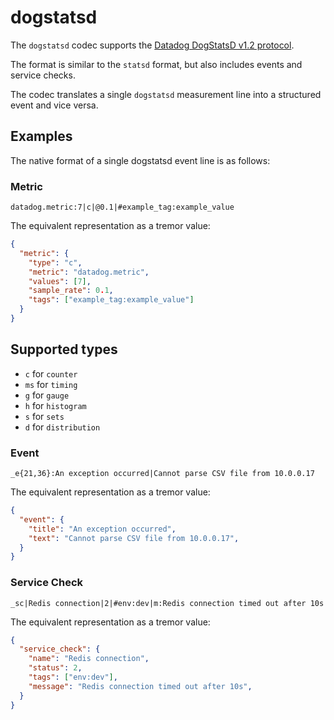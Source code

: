 # dogstatsd

The `dogstatsd` codec supports the [Datadog DogStatsD v1.2 protocol](https://docs.datadoghq.com/developers/dogstatsd/datagram_shell).

The format is similar to the `statsd` format, but also includes events and service checks.

The codec translates a single `dogstatsd` measurement line into a structured event and vice versa.

## Examples

The native format of a single dogstatsd event line is as follows:

### Metric

```text
datadog.metric:7|c|@0.1|#example_tag:example_value
```

The equivalent representation as a tremor value:

```json
{
  "metric": {
    "type": "c",
    "metric": "datadog.metric",
    "values": [7],
    "sample_rate": 0.1,
    "tags": ["example_tag:example_value"]
  }
}
```

## Supported types

- `c` for `counter`
- `ms` for `timing`
- `g` for `gauge`
- `h` for `histogram`
- `s` for `sets`
- `d` for `distribution`


### Event

```text
_e{21,36}:An exception occurred|Cannot parse CSV file from 10.0.0.17
```

The equivalent representation as a tremor value:

```json
{
  "event": {
    "title": "An exception occurred",
    "text": "Cannot parse CSV file from 10.0.0.17",
  }
}
```


### Service Check

```text
_sc|Redis connection|2|#env:dev|m:Redis connection timed out after 10s
```

The equivalent representation as a tremor value:

```json
{
  "service_check": {
    "name": "Redis connection",
    "status": 2,
    "tags": ["env:dev"],
    "message": "Redis connection timed out after 10s",
  }
}
```